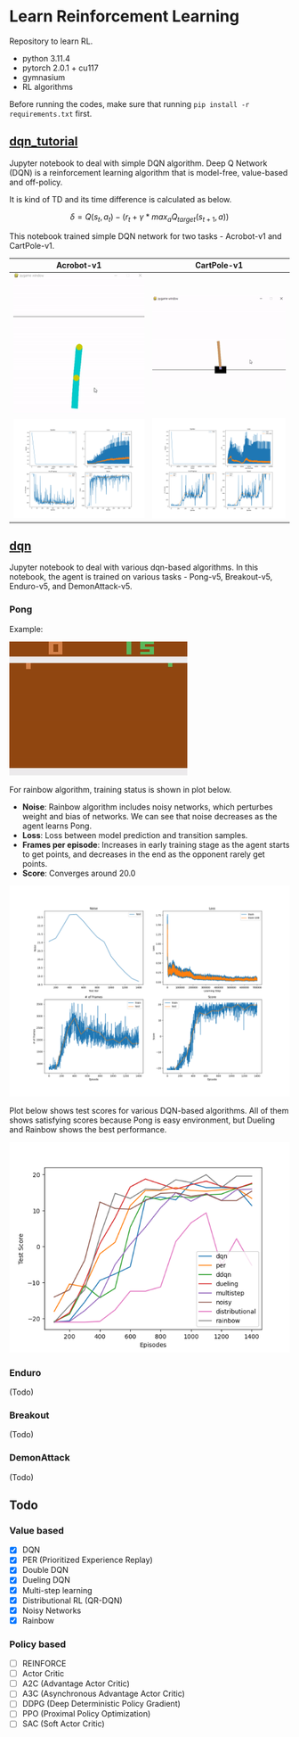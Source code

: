 # Learn Reinforcement Learning

Repository to learn RL.
- python 3.11.4
- pytorch 2.0.1 + cu117
- gymnasium
- RL algorithms

Before running the codes, make sure that running ```pip install -r requirements.txt``` first. 

## [dqn_tutorial](./dqn_tutorial.ipynb)

Jupyter notebook to deal with simple DQN algorithm. 
Deep Q Network (DQN) is a reinforcement learning algorithm that is model-free, value-based and off-policy. 

It is kind of TD and its time difference is calculated as below. 

$$ \delta = Q(s_t, a_t) - (r_t + \gamma * max_a Q_{target}(s_{t+1}, a)) $$

This notebook trained simple DQN network for two tasks - Acrobot-v1 and CartPole-v1. 

|Acrobot-v1|CartPole-v1|
|-|-|
|![](./images/dqn_tutorial_results/dqn_acrobot.gif)|![](./images/dqn_tutorial_results/dqn_cartpole.gif)|
|![](./images/dqn_tutorial_results/dqn_acrobot.png)|![](./images/dqn_tutorial_results/dqn_cartpole.png)|

## [dqn](./dqn.ipynb)

Jupyter notebook to deal with various dqn-based algorithms. 
In this notebook, the agent is trained on various tasks - Pong-v5, Breakout-v5, Enduro-v5, and DemonAttack-v5. 

### Pong
Example:

![](./images/dqn_results/dqn_pong.gif)

For rainbow algorithm, training status is shown in plot below. 
- **Noise**: Rainbow algorithm includes noisy networks, which perturbes weight and bias of networks. We can see that noise decreases as the agent learns Pong. 
- **Loss**: Loss between model prediction and transition samples. 
- **Frames per episode**: Increases in early training stage as the agent starts to get points, and decreases in the end as the opponent rarely get points. 
- **Score**: Converges around 20.0

![](./images/dqn_results/dqn_pong_plot.png)

Plot below shows test scores for various DQN-based algorithms. All of them shows satisfying scores because Pong is easy environment, but Dueling and Rainbow shows the best performance. 

![](./images/dqn_results/dqn_pong_compare.png)

### Enduro
(Todo)

### Breakout
(Todo)

### DemonAttack
(Todo)

## Todo

### Value based
- [x] DQN
- [x] PER (Prioritized Experience Replay)
- [x] Double DQN
- [x] Dueling DQN
- [x] Multi-step learning
- [x] Distributional RL (QR-DQN)
- [x] Noisy Networks
- [x] Rainbow

### Policy based
- [ ] REINFORCE
- [ ] Actor Critic
- [ ] A2C (Advantage Actor Critic)
- [ ] A3C (Asynchronous Advantage Actor Critic)
- [ ] DDPG (Deep Deterministic Policy Gradient)
- [ ] PPO (Proximal Policy Optimization)
- [ ] SAC (Soft Actor Critic)
